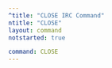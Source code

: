```yaml
---
^title: "CLOSE IRC Command"
ntitle: "CLOSE"
layout: command
notstarted: true

command: CLOSE
---
```

